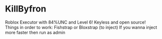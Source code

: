 # KillByfron
Roblox Executor with 84%UNC and Level 6!
Keyless and open source!
Things in order to work:
Fishstrap or Bloxstrap (to inject)
If you wanna inject more faster then run as admin
